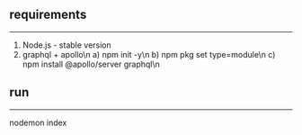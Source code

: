 ## requirements
--------------------------------------------------------------------------------------
1. Node.js - stable version
2. graphql + apollo\n
   a) npm init -y\n
   b) npm pkg set type=module\n
   c) npm install @apollo/server graphql\n

## run
-------------------------------------------------------------------------------------
nodemon index

